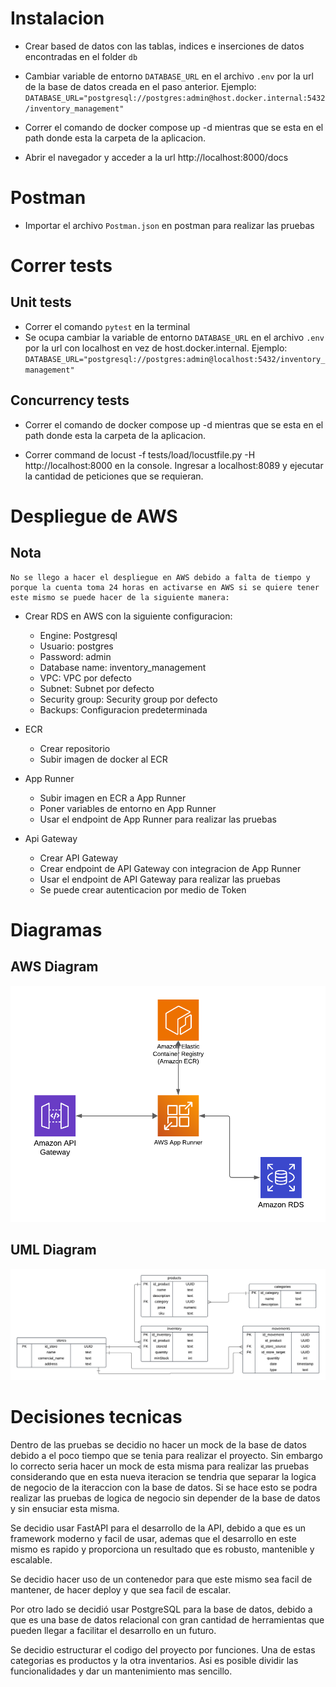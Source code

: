 # Instalacion

- Crear based de datos con las tablas, indices e inserciones de datos encontradas en el folder `db`

- Cambiar variable de entorno `DATABASE_URL` en el archivo `.env` por la url de la base de datos creada en el paso anterior. Ejemplo: `DATABASE_URL="postgresql://postgres:admin@host.docker.internal:5432/inventory_management"`

- Correr el comando de docker compose up -d mientras que se esta en el path donde esta la carpeta de la aplicacion.

- Abrir el navegador y acceder a la url http://localhost:8000/docs

# Postman

- Importar el archivo `Postman.json` en postman para realizar las pruebas

# Correr tests

## Unit tests

- Correr el comando `pytest` en la terminal
- Se ocupa cambiar la variable de entorno `DATABASE_URL` en el archivo `.env` por la url con localhost en vez de host.docker.internal. Ejemplo: `DATABASE_URL="postgresql://postgres:admin@localhost:5432/inventory_management"`

## Concurrency tests

- Correr el comando de docker compose up -d mientras que se esta en el path donde esta la carpeta de la aplicacion.

- Correr command de locust -f tests/load/locustfile.py -H http://localhost:8000 en la console. Ingresar a localhost:8089 y ejecutar la cantidad de peticiones que se requieran.

# Despliegue de AWS

## Nota

    No se llego a hacer el despliegue en AWS debido a falta de tiempo y porque la cuenta toma 24 horas en activarse en AWS si se quiere tener este mismo se puede hacer de la siguiente manera:

- Crear RDS en AWS con la siguiente configuracion:

  - Engine: Postgresql
  - Usuario: postgres
  - Password: admin
  - Database name: inventory_management
  - VPC: VPC por defecto
  - Subnet: Subnet por defecto
  - Security group: Security group por defecto
  - Backups: Configuracion predeterminada

- ECR

  - Crear repositorio
  - Subir imagen de docker al ECR

- App Runner

  - Subir imagen en ECR a App Runner
  - Poner variables de entorno en App Runner
  - Usar el endpoint de App Runner para realizar las pruebas

- Api Gateway
  - Crear API Gateway
  - Crear endpoint de API Gateway con integracion de App Runner
  - Usar el endpoint de API Gateway para realizar las pruebas
  - Se puede crear autenticacion por medio de Token

# Diagramas

## AWS Diagram

![Alt text](Diagrams\AWSDiagram.png)

## UML Diagram

![Alt text](Diagrams\UMLDB.png)

# Decisiones tecnicas

Dentro de las pruebas se decidio no hacer un mock de la base de datos debido a el poco tiempo que se tenia para realizar el proyecto. Sin embargo lo correcto seria hacer un mock de esta misma para realizar las pruebas considerando que en esta nueva iteracion se tendria que separar la logica de negocio de la iteraccion con la base de datos. Si se hace esto se podra realizar las pruebas de logica de negocio sin depender de la base de datos y sin ensuciar esta misma.

Se decidio usar FastAPI para el desarrollo de la API, debido a que es un framework moderno y facil de usar, ademas que el desarrollo en este mismo es rapido y proporciona un resultado que es robusto, mantenible y escalable.

Se decidio hacer uso de un contenedor para que este mismo sea facil de mantener, de hacer deploy y que sea facil de escalar.

Por otro lado se decidió usar PostgreSQL para la base de datos, debido a que es una base de datos relacional con gran cantidad de herramientas que pueden llegar a facilitar el desarrollo en un futuro.

Se decidio estructurar el codigo del proyecto por funciones. Una de estas categorias es productos y la otra inventarios. Asi es posible dividir las funcionalidades y dar un mantenimiento mas sencillo.
